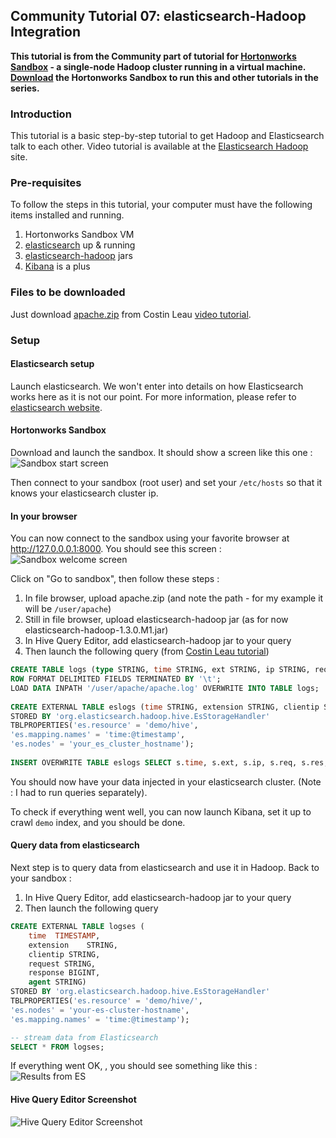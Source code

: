 ## Community Tutorial 07: elasticsearch-Hadoop Integration

**This tutorial is from the Community part of tutorial for [Hortonworks Sandbox](http://hortonworks.com/products/sandbox) - a single-node Hadoop cluster running in a virtual machine. [Download](http://hortonworks.com/products/sandbox) the Hortonworks Sandbox to run this and other tutorials in the series.**

### Introduction

This tutorial is a basic step-by-step tutorial to get Hadoop and Elasticsearch talk to each other. Video tutorial is available at the [Elasticsearch Hadoop](http://www.elasticsearch.org/videos/search-and-analytics-with-hadoop-and-elasticsearch/) site.

### Pre-requisites

To follow the steps in this tutorial, your computer must have the following items installed and running.

1. Hortonworks Sandbox VM
2. [elasticsearch](http://www.elasticsearch.org/overview/elasticsearch/) up & running
3. [elasticsearch-hadoop](http://www.elasticsearch.org/overview/hadoop/) jars 
4. [Kibana](http://www.elasticsearch.org/overview/kibana/) is a plus

### Files to be downloaded

Just download [apache.zip](http://download.elasticsearch.org/hadoop/short-video-1/apache.zip) from Costin Leau [video tutorial](http://www.elasticsearch.org/videos/search-and-analytics-with-hadoop-and-elasticsearch/).

### Setup
#### Elasticsearch setup

Launch elasticsearch. We won't enter into details on how Elasticsearch works here as it is not our point. For more information, please refer to [elasticsearch website](http://www.elasticsearch.org/guide/).


#### Hortonworks Sandbox
Download and launch the sandbox. It should show a screen like this one : 
![Sandbox start screen](images/tutorial-07/sandbox.png)

Then connect to your sandbox (root user) and set your ```/etc/hosts``` so that it knows your elasticsearch cluster ip.

#### In your browser
You can now connect to the sandbox using your favorite browser at http://127.0.0.0.1:8000. You should see this screen : ![Sandbox welcome screen](images/tutorial-07/welcome_screen.png)

Click on "Go to sandbox", then follow these steps : 

1. In file browser, upload apache.zip (and note the path - for my example it will be ```/user/apache```)
2. Still in file browser, upload elasticsearch-hadoop jar (as for now elasticsearch-hadoop-1.3.0.M1.jar)
2. In Hive Query Editor, add elasticsearch-hadoop jar to your query
3. Then launch the following query (from [Costin Leau tutorial](https://gist.github.com/costin/8025827))
``` sql
CREATE TABLE logs (type STRING, time STRING, ext STRING, ip STRING, req STRING, res INT, bytes INT, phpmem INT, agent STRING)
ROW FORMAT DELIMITED FIELDS TERMINATED BY '\t';
LOAD DATA INPATH '/user/apache/apache.log' OVERWRITE INTO TABLE logs;
 
CREATE EXTERNAL TABLE eslogs (time STRING, extension STRING, clientip STRING, request STRING, response INT, agent STRING)
STORED BY 'org.elasticsearch.hadoop.hive.EsStorageHandler'
TBLPROPERTIES('es.resource' = 'demo/hive',
'es.mapping.names' = 'time:@timestamp',
'es.nodes' = 'your_es_cluster_hostname');
 
INSERT OVERWRITE TABLE eslogs SELECT s.time, s.ext, s.ip, s.req, s.res, s.agent FROM logs s;
```

You should now have your data injected in your elasticsearch cluster. (Note : I had to run queries separately).

To check if everything went well, you can now launch Kibana, set it up to crawl ```demo``` index, and you should be done.

#### Query data from elasticsearch
Next step is to query data from elasticsearch and use it in Hadoop. Back to your sandbox : 
1. In Hive Query Editor, add elasticsearch-hadoop jar to your query
2. Then launch the following query
``` sql
CREATE EXTERNAL TABLE logses (
    time  TIMESTAMP,
    extension    STRING,
    clientip STRING,
    request STRING,
    response BIGINT, 
    agent STRING)
STORED BY 'org.elasticsearch.hadoop.hive.EsStorageHandler'
TBLPROPERTIES('es.resource' = 'demo/hive/', 
'es.nodes' = 'your-es-cluster-hostname', 
'es.mapping.names' = 'time:@timestamp');

-- stream data from Elasticsearch
SELECT * FROM logses;
```

If everything went OK, , you should see something like this : 
![Results from ES](images/tutorial-07/logsFromEs.png)

#### Hive Query Editor Screenshot
![Hive Query Editor Screenshot](images/tutorial-07/hiveQueryEditor.png)
